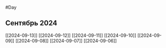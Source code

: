 #Day
## Сентябрь 2024
[[2024-09-13]]
[[2024-09-12]]
[[2024-09-11]]
[[2024-09-10]]
[[2024-09-09]]
[[2024-09-08]]
[[2024-09-07]]
[[2024-09-06]]